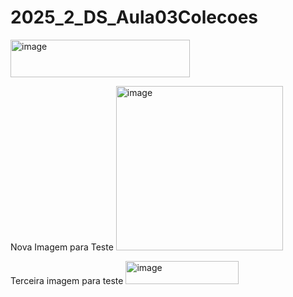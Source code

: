﻿# 2025_2_DS_Aula03Colecoes

<img width="287" height="60" alt="image" src="https://github.com/user-attachments/assets/feddad31-c9d8-4be5-9290-9a34051a1857" />

Nova Imagem para Teste
<img width="267" height="263" alt="image" src="https://github.com/user-attachments/assets/553027db-7cad-40c6-93ae-92e1aac7d2d5" />

Terceira imagem para teste
<img width="181" height="37" alt="image" src="https://github.com/user-attachments/assets/0bfd472b-bd8f-4091-abac-4f0261e2fd93" />



